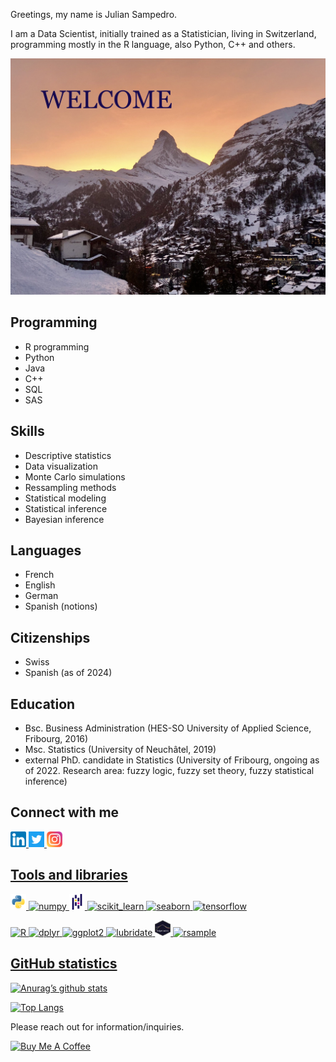 Greetings, my name is Julian Sampedro.

I am a Data Scientist, initially trained as a Statistician, living in Switzerland, programming mostly in the R language, also Python, C++ and others.

<img src="/assets/welcome1.jpg" width="800">

## Programming

 - R programming 
 - Python 
 - Java 
 - C++
 - SQL 
 - SAS 

## Skills

- Descriptive statistics
- Data visualization
- Monte Carlo simulations
- Ressampling methods
- Statistical modeling 
- Statistical inference
- Bayesian inference 

## Languages

- French
- English
- German
- Spanish (notions)

## Citizenships

- Swiss
- Spanish (as of 2024)

## Education

- Bsc. Business Administration (HES-SO University of Applied Science, Fribourg, 2016)
- Msc. Statistics (University of Neuchâtel, 2019)
- external PhD. candidate in Statistics (University of Fribourg, ongoing as of 2022. 
  Research area: fuzzy logic, fuzzy set theory, fuzzy statistical inference)

## Connect with me

<a href="https://www.linkedin.com/in/julian-righ-sampedro/" target="_blank" rel="noreferrer"> <img src="https://raw.githubusercontent.com/JRigh/JRigh/main/assets/linkedin.png" alt="R" width="25" height="25"/> <a href="https://twitter.com/JRigh" target="_blank" rel="noreferrer"> <img src="https://raw.githubusercontent.com/JRigh/JRigh/main/assets/twitter.png" alt="R" width="25" height="25"/> <a href="https://www.instagram.com/jrighs/" target="_blank" rel="noreferrer"> <img src="https://raw.githubusercontent.com/JRigh/JRigh/main/assets/instagram.png" alt="R" width="25" height="25"/>

## Tools and libraries

<a href="https://www.gnu.org/software/bash/" target="_blank" rel="noreferrer"> 
  <img src="https://raw.githubusercontent.com/devicons/devicon/master/icons/python/python-original.svg" alt="python" width="25" height="25"/> 
  <a href="https://numpy.org/" target="_blank" rel="noreferrer"> <img src="https://numpy.org/images/logo.svg" alt="numpy" width="25" height="25"/> <a href="https://pandas.pydata.org/" target="_blank" rel="noreferrer"> <img src="https://raw.githubusercontent.com/devicons/devicon/2ae2a900d2f041da66e950e4d48052658d850630/icons/pandas/pandas-original.svg" alt="pandas" width="25" height="25"/>  <img src="https://upload.wikimedia.org/wikipedia/commons/0/05/Scikit_learn_logo_small.svg" alt="scikit_learn" width="25" height="25"/> </a> <a href="https://seaborn.pydata.org/" target="_blank" rel="noreferrer"> <img src="https://seaborn.pydata.org/_images/logo-mark-lightbg.svg" alt="seaborn" width="25" height="25"/> </a> <a href="https://www.tensorflow.org" target="_blank" rel="noreferrer"> <img src="https://www.vectorlogo.zone/logos/tensorflow/tensorflow-icon.svg" alt="tensorflow" width="25" height="25"/> </a> </p>
  
  
  
  <a href="https://www.r-project.org/" target="_blank" rel="noreferrer"> <img src="https://www.r-project.org/Rlogo.png" alt="R" width="25" height="25"/> 
  <a href="https://dplyr.tidyverse.org/" target="_blank" rel="noreferrer"> <img src="https://dplyr.tidyverse.org/logo.png" alt="dplyr" width="25" height="25"/> 
<a href="https://ggplot2.tidyverse.org/" target="_blank" rel="noreferrer"> <img src="https://ggplot2.tidyverse.org/logo.png" alt="ggplot2" width="25" height="25"/> 
<a href="https://lubridate.tidyverse.org/" target="_blank" rel="noreferrer"> <img src="https://lubridate.tidyverse.org/logo.png" alt="lubridate" width="25" height="25"/>
 <a href="https://www.tidymodels.org/" target="_blank" rel="noreferrer"> <img src="https://raw.githubusercontent.com/rstudio/hex-stickers/master/SVG/tidymodels.svg" alt="tidymodels" width="25" height="25"/>
  <a href="https://rsample.tidymodels.org/" target="_blank" rel="noreferrer"> <img src="https://rsample.tidymodels.org/logo.png" alt="rsample" width="25" height="25"/>

 ## GitHub statistics
   
[![Anurag’s github stats](https://github-readme-stats.vercel.app/api?username=JRigh)](https://github.com/JRigh)

[![Top Langs](https://github-readme-stats.vercel.app/api/top-langs/?username=JRigh&layout=compact)](https://github.com/JRigh)
   
   Please reach out for information/inquiries.

<a href="https://www.buymeacoffee.com/julianrighs" target="_blank"><img src="https://cdn.buymeacoffee.com/buttons/default-orange.png" alt="Buy Me A Coffee" height="41" width="174"></a>
